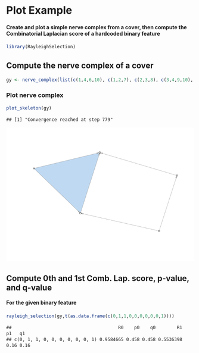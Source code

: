 Plot Example
================

#### Create and plot a simple nerve complex from a cover, then compute the Combinatorial Laplacian score of a hardcoded binary feature

``` r
library(RayleighSelection)
```

Compute the nerve complex of a cover
------------------------------------

``` r
gy <- nerve_complex(list(c(1,4,6,10), c(1,2,7), c(2,3,8), c(3,4,9,10), c(4,5)))
```

### Plot nerve complex

``` r
plot_skeleton(gy)
```

    ## [1] "Convergence reached at step 779"

![](plot_nerve_example_files/figure-markdown_github/unnamed-chunk-3-1.png)

Compute 0th and 1st Comb. Lap. score, p-value, and q-value
----------------------------------------------------------

#### For the given binary feature

``` r
rayleigh_selection(gy,t(as.data.frame(c(0,1,1,0,0,0,0,0,0,1))))
```

    ##                                        R0    p0    q0        R1   p1   q1
    ## c(0, 1, 1, 0, 0, 0, 0, 0, 0, 1) 0.9584665 0.458 0.458 0.5536398 0.16 0.16
